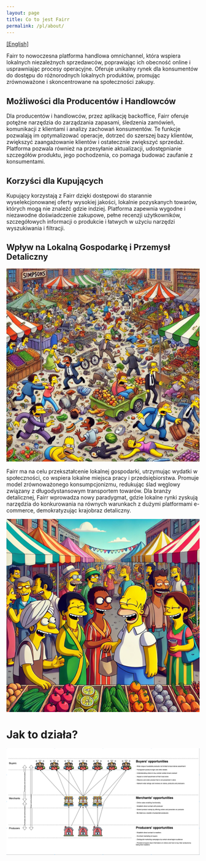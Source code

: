 ```yaml
---
layout: page
title: Co to jest Fairr
permalink: /pl/about/
---
```


[\[English\]](/about)

Fairr to nowoczesna platforma handlowa omnichannel, która wspiera lokalnych niezależnych sprzedawców, poprawiając ich obecność online i usprawniając procesy operacyjne. Oferuje unikalny rynek dla konsumentów do dostępu do różnorodnych lokalnych produktów, promując zrównoważone i skoncentrowane na społeczności zakupy.

## Możliwości dla Producentów i Handlowców

Dla producentów i handlowców, przez aplikację backoffice, Fairr oferuje potężne narzędzia do zarządzania zapasami, śledzenia zamówień, komunikacji z klientami i analizy zachowań konsumentów. Te funkcje pozwalają im optymalizować operacje, dotrzeć do szerszej bazy klientów, zwiększyć zaangażowanie klientów i ostatecznie zwiększyć sprzedaż. Platforma pozwala również na przesyłanie aktualizacji, udostępnianie szczegółów produktu, jego pochodzenia, co pomaga budować zaufanie z konsumentami.

## Korzyści dla Kupujących

Kupujący korzystają z Fairr dzięki dostępowi do starannie wyselekcjonowanej oferty wysokiej jakości, lokalnie pozyskanych towarów, których mogą nie znaleźć gdzie indziej. Platforma zapewnia wygodne i niezawodne doświadczenie zakupowe, pełne recenzji użytkowników, szczegółowych informacji o produkcie i łatwych w użyciu narzędzi wyszukiwania i filtracji.

## Wpływ na Lokalną Gospodarkę i Przemysł Detaliczny
![alt text](/images/local-retail-struggle.jpg "Local retail is struggling to survive")

Fairr ma na celu przekształcenie lokalnej gospodarki, utrzymując wydatki w społeczności, co wspiera lokalne miejsca pracy i przedsiębiorstwa. Promuje model zrównoważonego konsumpcjonizmu, redukując ślad węglowy związany z długodystansowym transportem towarów. Dla branży detalicznej, Fairr wprowadza nowy paradygmat, gdzie lokalne rynki zyskują narzędzia do konkurowania na równych warunkach z dużymi platformami e-commerce, demokratyzując krajobraz detaliczny.

![alt text](/images/local-retail-great.jpg "Make local retail great again")

# Jak to działa?
![alt text](/images/scheme.jpg "Scheme")